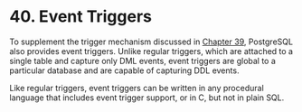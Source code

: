 # 40. Event Triggers

To supplement the trigger mechanism discussed in [Chapter 39](https://www.postgresql.org/docs/current/triggers.html), PostgreSQL also provides event triggers. Unlike regular triggers, which are attached to a single table and capture only DML events, event triggers are global to a particular database and are capable of capturing DDL events.

Like regular triggers, event triggers can be written in any procedural language that includes event trigger support, or in C, but not in plain SQL.

